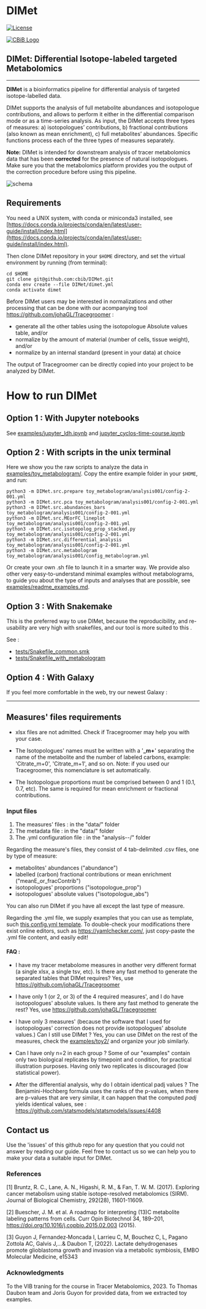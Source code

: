 # DIMet

[![License](https://img.shields.io/github/license/johaGL/dimet?label=license)](https://github.com/johaGL/dimet/blob/main/LICENSE)

[![CBiB Logo](imgs/cbib_logo.png)](https://www.cbib.u-bordeaux.fr/)

## DIMet: Differential Isotope-labeled targeted Metabolomics
----------------------------
**DIMet** is a bioinformatics pipeline for differential analysis of targeted isotope-labelled data.

DIMet supports the analysis of full metabolite abundances and isotopologue contributions, and allows to perform it either in the differential comparison mode or as a time-series analysis. As input, the DIMet accepts three types of measures: a) isotopologues’ contributions, b) fractional contributions (also known as mean enrichment), c) full metabolites’ abundances. Specific functions process each of the three types of measures separately.

**Note:** DIMet is intended for downstream analysis of tracer metabolomics data that has been **corrected** for the presence of natural isotopologues. Make sure you that the metabolomics platform provides you the output of the correction procedure before using this pipeline. 

![schema](imgs/schemaAlone4github.png)


## Requirements

You need a UNIX system, with conda or miniconda3 installed, see [https://docs.conda.io/projects/conda/en/latest/user-guide/install/index.html](https://docs.conda.io/projects/conda/en/latest/user-guide/install/index.html).

Then clone DIMet repository in your `$HOME` directory, and set the virtual environment by running (from terminal):
```
cd $HOME
git clone git@github.com:cbib/DIMet.git
conda env create --file DIMet/dimet.yml
conda activate dimet 
```

Before DIMet users may be interested in normalizations and other processing
that can be done with our acompanying tool https://github.com/johaGL/Tracegroomer :
- generate all the other tables using the isotopologue Absolute values table,  and/or
- normalize by the amount of material (number of cells, tissue weight), and/or
- normalize by an internal standard (present in your data) at choice

The output of Tracegroomer can be directly copied into your project to be analyzed by DIMet. 

# How to run DIMet

## Option 1 : With Jupyter notebooks

See [examples/jupyter_ldh.ipynb](examples/jupyter_ldh.ipynb) and
[jupyter_cyclos-time-course.ipynb](jupyter_cyclos-time-course.ipynb)


## Option 2 : With scripts in the unix terminal

Here we show you the raw scripts to analyze the data in
[examples/toy_metabologram/](examples/toy_metabologram/). 
Copy the entire example folder in your `$HOME`, and run:

```
python3 -m DIMet.src.prepare toy_metabologram/analysis001/config-2-001.yml
python3 -m DIMet.src.pca toy_metabologram/analysis001/config-2-001.yml
python3 -m DIMet.src.abundances_bars toy_metabologram/analysis001/config-2-001.yml
python3 -m DIMet.src.MEorFC_lineplot toy_metabologram/analysis001/config-2-001.yml
python3 -m DIMet.src.isotopolog_prop_stacked.py toy_metabologram/analysis001/config-2-001.yml
python3 -m DIMet.src.differential_analysis toy_metabologram/analysis001/config-2-001.yml
python3 -m DIMet.src.metabologram toy_metabologram/analysis001/config_metabologram.yml
```
Or create your own .sh file to launch it in a smarter way.
We provide also other very easy-to-understand minimal examples
without metabolograms, to guide you about the type of inputs and analyses that are possible, 
see [examples/readme_examples.md](examples/readme_examples.md).

## Option 3 : With Snakemake

This is the preferred way to use DIMet, because the reproducibility, 
and re-usability are very high with snakefiles, and our tool is more 
suited to this . 

See :
- [tests/Snakefile_common.smk](tests/Snakefile_common.smk)
- [tests/Snakefile_with_metabologram](tests/Snakefile_with_metabologram)

## Option 4 : With Galaxy

If you feel more comfortable in the web, try our newest Galaxy : 

-----------------------------------


## Measures' files requirements

- xlsx files are not admitted. Check if Tracegroomer may help you with your case. 

- The Isotopologues' names  must be written with a '**\_m+**' separating the name of the metabolite and the number of labeled carbons, example: 'Citrate\_m+0', 'Citrate\_m+1', and so on. Note: if you used our Tracegroomer,  this nomenclature is set automatically.

- The Isotopologue proportions must be comprised between 0 and 1 (0.1, 0.7, etc). The same is required for mean enrichment or fractional contributions.

### Input files

1. The measures' files : in the "data/" folder
2. The metadata file : in the "data/" folder
3. The .yml configuration file : in the "analysis--/" folder

Regarding the measure's files, they consist of 4 tab-delimited .csv files, one by type of measure:

- metabolites' abundances ("abundance")
- labelled (carbon) fractional contributions or mean enrichment ("meanE\_or\_fracContrib")
- isotopologues' proportions ("isotopologue\_prop")
- isotopologues' absolute values ("isotopologue\_abs")

You can also run DIMet if you have all except the last type of measure. 


Regarding the .yml file, we supply examples that you can use as template, such  [this config.yml template](examples/toy1/analysis001/config-1-001.yml). To double-check your modifications there exist online editors, such as https://yamlchecker.com/, just copy-paste the .yml file content, and easily edit!

  
        
 #### FAQ : 
 
 - I have my tracer metabolome measures in another very different format (a single xlsx, a single tsv, etc). Is there any fast method to generate the separated tables that DIMet requires?
 Yes, use https://github.com/johaGL/Tracegroomer
 
 
 - I have only 1 (or 2, or 3) of the 4 required measures', and I do have isotopologues' absolute values. Is there any fast method to generate the rest?
 Yes, use https://github.com/johaGL/Tracegroomer
 
 
 - I have only 3 measures' (because the software that I used for isotopologues' correction does not provide isotopologues' absolute values.) Can I still use DIMet ?
 Yes, you can use DIMet on the rest of the measures, check the [examples/toy2/](examples/toy2/)  and organize your job similarly.
 

 - Can I have only n=2 in each group ?
 Some of our "examples" contain only two biological replicates by timepoint and condition, for practical illustration purposes. Having only two replicates is discouraged (low statistical power). 


 - After the differential analysis, why do I obtain identical padj values ?
   The Benjamini-Hochberg formula uses the ranks of the p-values, when there are p-values that are very similar, it can happen that the computed _padj_ yields identical values, see : https://github.com/statsmodels/statsmodels/issues/4408   



## Contact us
Use the 'issues' of this github repo for any question that you could not answer by reading our guide.
Feel free to contact us so we can help you to make your data a suitable input for DIMet.



### References

[1] Bruntz, R. C., Lane, A. N., Higashi, R. M., & Fan, T. W. M. (2017). Exploring cancer metabolism using stable isotope-resolved metabolomics (SIRM). Journal of Biological Chemistry, 292(28), 11601-11609.

[2] Buescher, J. M. et al. A roadmap for interpreting (13)C metabolite labeling patterns from cells. Curr Opin Biotechnol 34, 189–201, https://doi.org/10.1016/j.copbio.2015.02.003 (2015).

[3] Guyon J, Fernandez‐Moncada I, Larrieu C, M, Bouchez C, L, Pagano Zottola AC, Galvis J,...& Daubon T, (2022). Lactate dehydrogenases promote glioblastoma growth and invasion via a metabolic symbiosis, EMBO Molecular Medicine, e15343

### Acknowledgments
To the VIB traning for the course in Tracer Metabolomics, 2023. 
To Thomas Daubon team and Joris Guyon for provided data, from we extracted toy examples.


